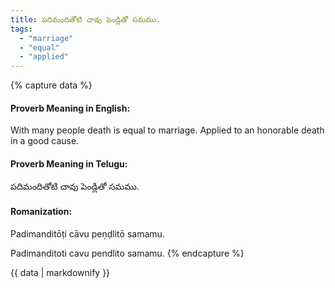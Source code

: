 ```yaml
---
title: పదిమందితోటి చావు పెండ్లితో సమము.
tags:
  - "marriage"
  - "equal"
  - "applied"
---
```


{% capture data %}
#### Proverb Meaning in English:
With many people death is equal to marriage.
Applied to an honorable death in a good cause.

#### Proverb Meaning in Telugu:
పదిమందితోటి చావు పెండ్లితో సమము.

#### Romanization:
Padimanditōṭi cāvu peṇḍlitō samamu.

Padimanditoti cavu pendlito samamu.
{% endcapture %}

{{ data | markdownify }}

